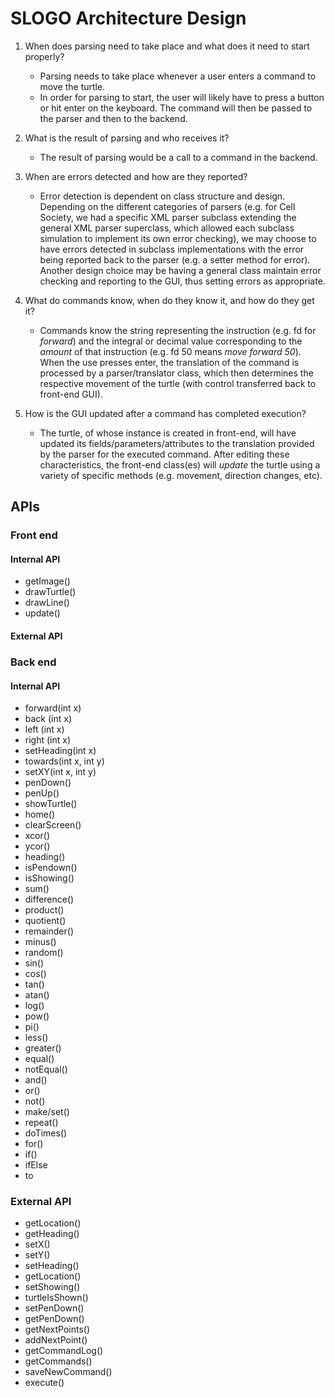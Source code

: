 # SLOGO Architecture Design
1.  When does parsing need to take place and what does it need to start properly?
    * Parsing needs to take place whenever a user enters a command to move the turtle. 
    * In order for parsing to start, the user will likely have to press a button or hit enter on the keyboard. The command will then be passed to the parser and then to the backend. 

2.  What is the result of parsing and who receives it?
    * The result of parsing would be a call to a command in the backend.

3.  When are errors detected and how are they reported?
    * Error detection is dependent on class structure and design. Depending on the different categories of parsers (e.g. for Cell Society, we had a specific XML parser subclass extending the general XML parser superclass, which allowed each subclass simulation to implement its own error checking), we may choose to have errors detected in subclass implementations with the error being reported back to the parser (e.g. a setter method for error). Another design choice may be having a general class maintain error checking and reporting to the GUI, thus setting errors as appropriate.

4.  What do commands know, when do they know it, and how do they get it?
    * Commands know the string representing the instruction (e.g. fd for *forward*) and the integral or decimal value corresponding to the *amount* of that instruction (e.g. fd 50 means *move forward 50*). When the use presses enter, the translation of the command is processed by a parser/translator class, which then determines the respective movement of the turtle (with control transferred back to front-end GUI).

5.  How is the GUI updated after a command has completed execution?
    * The turtle, of whose instance is created in front-end, will have updated its fields/parameters/attributes to the translation provided by the parser for the executed command. After editing these characteristics, the front-end class(es) will *update* the turtle using a variety of specific methods (e.g. movement, direction changes, etc).


## APIs
### Front end 
#### Internal API
* getImage()
* drawTurtle()
* drawLine()
* update()

#### External API 

### Back end 
#### Internal API 
* forward(int x)
* back (int x)
* left (int x)
* right (int x)
* setHeading(int x)
* towards(int x, int y)
* setXY(int x, int y)
* penDown()
* penUp()
* showTurtle()
* home()
* clearScreen()
* xcor()
* ycor()
* heading()
* isPendown()
* isShowing()
* sum()
* difference()
* product()
* quotient()
* remainder()
* minus()
* random()
* sin()
* cos()
* tan()
* atan()
* log()
* pow()
* pi()
* less()
* greater()
* equal()
* notEqual()
* and()
* or()
* not()
* make/set()
* repeat()
* doTimes()
* for()
* if()
* ifElse
* to 

### External API 
* getLocation()
* getHeading()
* setX()
* setY()
* setHeading()
* getLocation()
* setShowing()
* turtleIsShown()
* setPenDown()
* getPenDown()
* getNextPoints()
* addNextPoint()
* getCommandLog()
* getCommands()
* saveNewCommand()
* execute()